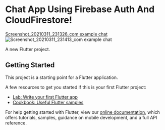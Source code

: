 # Chat App Using Firebase Auth And CloudFirestore!
[Screenshot_20210311_231326_com example chat](https://user-images.githubusercontent.com/60475330/110855944-b4e1e680-82bf-11eb-82f4-e7ce6cf2d2a7.jpg)
![Screenshot_20210311_231413_com example chat](https://user-images.githubusercontent.com/60475330/110855952-b6abaa00-82bf-11eb-8e74-67df659ab463.jpg)
 

A new Flutter project.

## Getting Started

This project is a starting point for a Flutter application.

A few resources to get you started if this is your first Flutter project:

- [Lab: Write your first Flutter app](https://flutter.dev/docs/get-started/codelab)
- [Cookbook: Useful Flutter samples](https://flutter.dev/docs/cookbook)

For help getting started with Flutter, view our
[online documentation](https://flutter.dev/docs), which offers tutorials,
samples, guidance on mobile development, and a full API reference.
